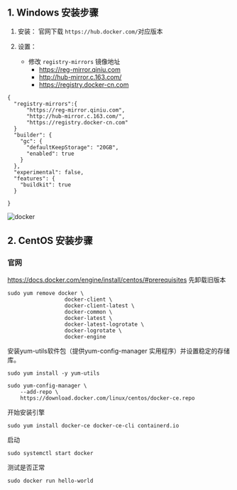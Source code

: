 ## 1. Windows 安装步骤
1. 安装：
官网下载 `https://hub.docker.com/`对应版本

2. 设置：
    * 修改 `registry-mirrors` 镜像地址
        * https://reg-mirror.qiniu.com
        * http://hub-mirror.c.163.com/
        * https://registry.docker-cn.com
```
{
  "registry-mirrors":{
      "https://reg-mirror.qiniu.com",
      "http://hub-mirror.c.163.com/",
      "https://registry.docker-cn.com"
  }
  "builder": {
    "gc": {
      "defaultKeepStorage": "20GB",
      "enabled": true
    }
  },
  "experimental": false,
  "features": {
    "buildkit": true
  }

}
```

![docker](/res/docker/docker_1.png)

## 2. CentOS 安装步骤
### 官网
https://docs.docker.com/engine/install/centos/#prerequisites
先卸载旧版本
```
sudo yum remove docker \
                  docker-client \
                  docker-client-latest \
                  docker-common \
                  docker-latest \
                  docker-latest-logrotate \
                  docker-logrotate \
                  docker-engine
```
安装yum-utils软件包（提供yum-config-manager 实用程序）并设置稳定的存储库。
```
sudo yum install -y yum-utils

sudo yum-config-manager \
    --add-repo \
    https://download.docker.com/linux/centos/docker-ce.repo
```
开始安装引擎
```
sudo yum install docker-ce docker-ce-cli containerd.io
```
启动
```
sudo systemctl start docker
```
测试是否正常
```
sudo docker run hello-world
```
